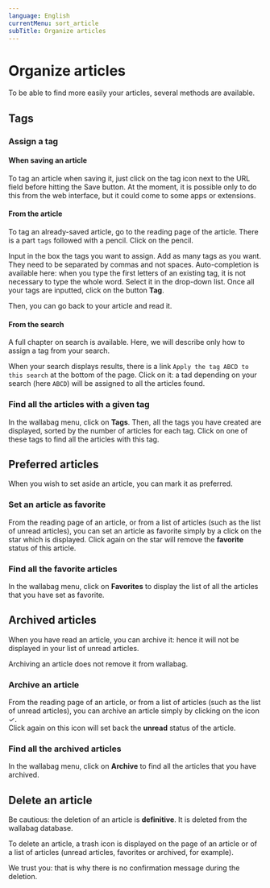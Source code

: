 ```yaml
---
language: English
currentMenu: sort_article
subTitle: Organize articles
---
```


# Organize articles

To be able to find more easily your articles, several methods are available. 


## Tags
### Assign a tag
#### When saving an article

To tag an article when saving it, just click on the tag icon next to the URL field before hitting the Save button. At the moment, it is possible only to do this from the web interface, but it could come to some apps or extensions.

#### From the article

To tag an already-saved article, go to the reading page of the article. There is a part `tags` followed with a pencil. Click on the pencil.

Input in the box the tags you want to assign. Add as many tags as you want. They need to be separated by commas and not spaces. Auto-completion is available here: when you type the first letters of an existing tag, it is not necessary to type the whole word. Select it in the drop-down list. Once all your tags are inputted, click  on the button **Tag**.

Then, you can go back to your article and read it.

#### From the search

A full chapter on search is available. Here, we will describe only how to assign a tag from your search.

When your search displays results, there is a link `Apply the tag ABCD to this search` at the bottom of the page. Click on it: a tad depending on your search (here `ABCD`) will be assigned to all the articles found.

### Find all the articles with a given tag

In the wallabag menu, click on **Tags**. Then, all the tags you have created are displayed, sorted by the number of articles for each tag. Click on one of these tags to find all the articles with this tag.

## Preferred articles

When you wish to set aside an article, you can mark it as preferred.

### Set an article as favorite

From the reading page of an article, or from a list of articles (such as the list of unread articles), you can set an article as favorite simply by a click on the star which is displayed.
Click again on the star will remove the **favorite** status of this article.

### Find all the favorite articles

In the wallabag menu, click on **Favorites** to display the list of all the articles that you have set as favorite.

## Archived articles

When you have read an article, you can archive it: hence it will not be displayed in your list of unread articles.

Archiving an article does not remove it from wallabag.

### Archive an article

From the reading page of an article, or from a list of articles (such as the list of unread articles), you can archive an article simply by clicking on the icon ✓.  
Click again on this icon will set back the **unread** status of the article.

### Find all the archived articles

In the wallabag menu, click on **Archive** to find all the articles that you have archived.

## Delete an article

Be cautious: the deletion of an article is **definitive**. It is deleted from the wallabag database.

To delete an article, a trash icon is displayed on the page of an article or of a list of articles (unread articles, favorites or archived, for example).

We trust you: that is why there is no confirmation message during the deletion.
